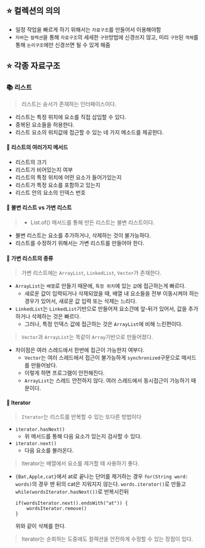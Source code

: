 ## ⭐ 컬렉션의 의의
- 일정 작업을 빠르게 하기 위해서는 `자료구조`를 만들어서 이용해야함
- `자바`는 `컬렉션`을 통해 `자료구조`의 세세한 `구현`방법에 신경쓰지 않고, 미리 `구현`된 `객체`를 통해 `논리구조`에만 신경쓰면 될 수 있게 해줌

## ⭐ 각종 자료구조
### 📚 리스트
> 리스트는 슌서가 존재하는 인터페이스이다.

- 리스트는 특정 위치에 요소를 직접 삽입할 수 있다.
- 중복된 요소들을 허용한다.
- 리스트 요소의 위치값에 접근할 수 있는 네 가지 메소드를 제공한다.
#### 💬 리스트의 여러가지 메서드
- 리스트의 크기
- 리스트가 비어있는지 여부
- 리스트의 특정 위치에 어떤 요소가 들어가있는지
- 리스트가 특정 요소를 포함하고 있는지
- 리스트 안의 요소의 인덱스 번호
#### 💬 불변 리스트 vs 가변 리스트
> - List.of() 메서드를 통해 만든 리스트는 불변 리스트이다.

- 불변 리스트는 요소를 추가하거나, 삭제하는 것이 불가능하다.
- 리스트를 수정하기 위해서는 가변 리스트를 만들어야 한다.

#### 💬 가변 리스트의 종류
> 가변 리스트에는 `ArrayList`, `LinkedList`, `Vector`가 존재한다.

- `ArrayList`는 `배열`로 만들기 때문에, `특정 위치`에 있는 `값`에 접근하는게 빠르다.
  - 새로운 값이 입력되거나 삭제되었을 때, 배열 내 요소들을 전부 이동시켜야 하는 경우가 있어서, 새로운 값 입력 또는 삭제는 느리다.
- `LinkedList`는 `LinkedList`기반으로 만들어져 요소간에 앞-뒤가 있어서, 값을 추가하거나 삭제하는 것은 빠르다.
  - 그러나, 특정 인덱스 값에 접근하는 것은 `ArrayList`에 비해 느린편이다.

> `Vector`과 `ArrayList`는 똑같이 `Array`기반으로 만들어졌다.

- 차이점은 여러 스레드에서 한번에 접근이 가능한지 여부다.
  - `Vector`는 여러 스레드에서 접근이 불가능하게 `synchronized`구문으로 메서드를 만들어놨다.
  - 이렇게 하면 프로그램이 안전해진다.
  - `ArrayList`는 스레드 안전하지 않다. 여러 스레드에서 동시접근이 가능하기 때문이다.

#### 💬 Iterator
> `Iterator`는 리스트를 반복할 수 있는 또다른 방법이다

- `iterator.hasNext()`
  - 위 메서드를 통해 다음 요소가 있는지 검사할 수 있다.
- `iterator.next()`
  - 다음 요소를 불러온다.

> Iterator는 배열에서 요소를 제거할 때 사용하기 좋다.

- `{Bat,Apple,cat}`에서 at로 끝나는 단어를 제거하는 경우
	`for(String word: words)`의 경우 맨 뒤의 cat은 지워지지 않는다.
    `words.iterator()`로 만들고
    `while(wordsIterator.hasNext())`로 반복시킨뒤
    ```
    if(wordsIterator.next().endsWith("at")) {
    	wordsIterator.remove()
    }
    ```
    위와 같이 삭제를 한다.

> Iterator는 순회하는 도중에도 컬렉션을 안전하게 수정할 수 있는 장점이 있다.

  